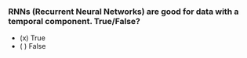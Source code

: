
### RNNs (Recurrent Neural Networks) are good for data with a temporal component. True/False?

- (x) True
- ( ) False
